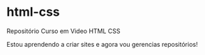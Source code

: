 # html-css
 Repositório Curso em Video HTML CSS

Estou aprendendo a criar sites e agora vou gerencias repositórios!